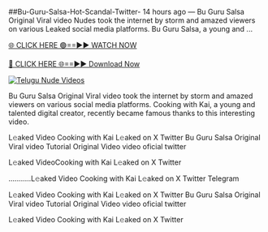 ##Bu-Guru-Salsa-Hot-Scandal-Twitter- 
14 hours ago — Bu Guru Salsa Original Viral video Nudes took the internet by storm and amazed viewers on various Leaked social media platforms. Bu Guru Salsa, a young and ...

[🌐 CLICK HERE 🟢==►► WATCH NOW](https://viralvideo2k25.blogspot.com/2025/02/xxx-videos-viral-git-hub.html)

[🔴 CLICK HERE 🌐==►► Download Now](https://viralvideo2k25.blogspot.com/2025/02/xxx-videos-viral-git-hub.html)

[![Telugu Nude Videos](https://i.imgur.com/dJHk4Zq.gif)](https://viralvideo2k25.blogspot.com/2025/02/xxx-videos-viral-git-hub.html)


Bu Guru Salsa Original Viral video took the internet by storm and amazed viewers on various social media platforms. Cooking with Kai, a young and talented digital creator, recently became famous thanks to this interesting video.

L𝚎aked Video Cooking with Kai L𝚎aked on X Twitter
Bu Guru Salsa Original Viral video Tutorial Original Video video oficial twitter

L𝚎aked VideoCooking with Kai L𝚎aked on X Twitter

...........L𝚎aked Video Cooking with Kai L𝚎aked on X Twitter Telegram

L𝚎aked Video Cooking with Kai L𝚎aked on X Twitter
Bu Guru Salsa Original Viral video Tutorial Original Video video oficial twitter

L𝚎aked Video Cooking with Kai L𝚎aked on X Twitter